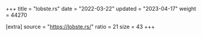 +++
title = "lobste.rs"
date = "2022-03-22"
updated = "2023-04-17"
weight = 44270

[extra]
source = "https://lobste.rs/"
ratio = 21
size = 43
+++
